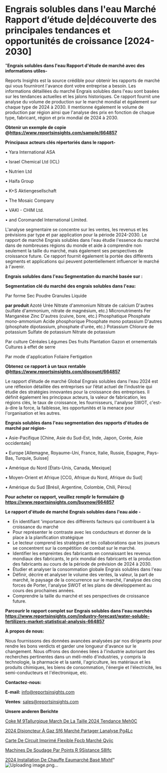# Engrais solubles dans l'eau Marché Rapport d’étude de|découverte des principales tendances et opportunités de croissance [2024-2030]

"<strong>Engrais solubles dans l'eau Rapport d'étude de marché avec des informations utiles-</strong>

Reports Insights est la source crédible pour obtenir les rapports de marché qui vous fourniront l'avance dont votre entreprise a besoin. Les informations détaillées du marché Engrais solubles dans l'eau sont basées sur les tendances actuelles et les jalons historiques. Ce rapport fournit une analyse du volume de production sur le marché mondial et également sur chaque type de 2024 à 2030. Il mentionne également le volume de production par région ainsi que l'analyse des prix en fonction de chaque type, fabricant, région et prix mondial de 2024 à 2030.

<strong><b>Obtenir un exemple de copie @</b></strong><a href=https://www.reportsinsights.com/sample/664857><strong><b>https://www.reportsinsights.com/sample/664857</b></strong></a>

<b>Principaux acteurs clés répertoriés dans le rapport-</b>

<b> </b>• Yara International ASA

• Israel Chemical Ltd (ICL)

• Nutrien Ltd

• Haifa Group

• K+S Aktiengesellschaft

• The Mosaic Company

• VAKI - CHIM Ltd.

• and Coromandel International Limited.

L'analyse segmentaire se concentre sur les ventes, les revenus et les prévisions par type et par application pour la période 2024-2030. Le rapport de marché Engrais solubles dans l'eau étudie l'essence du marché dans de nombreuses régions du monde et aide à comprendre non seulement la taille du marché, mais également ses perspectives de croissance future. Ce rapport fournit également la portée des différents segments et applications qui peuvent potentiellement influencer le marché à l'avenir.

<strong>Engrais solubles dans l'eau Segmentation du marché basée sur :</strong>

<strong> Segmentation clé du marché des engrais solubles dans l'eau: </strong>

Par forme
Sec
Poudre
Granules
Liquide

<strong> par produit </strong>
Azoté
Urée
Nitrate d'ammonium
Nitrate de calcium
D'autres (sulfate d'ammonium, nitrate de magnésium, etc.)
Micronutriments
Fer
Manganèse
Zinc
D'autres (cuivre, bore, etc.)
Phosphatique
Phosphate mono-ammonium
Acide phosphorique
Phosphate mono potassium
D'autres (phosphate dipotassium, phosphate d'urée, etc.)
Potassium
Chlorure de potassium
Sulfate de potassium
Nitrate de potassium

Par culture
Céréales
Légumes
Des fruits
Plantation
Gazon et ornementals
Cultures à effet de serre

Par mode d'application
Foliaire
Fertigation

<strong><b>Obtenez ce rapport à un taux rentable @</b></strong><a href=https://www.reportsinsights.com/discount/664857><strong><b>https://www.reportsinsights.com/discount/664857</b></strong></a>

Le rapport d’étude de marché Global Engrais solubles dans l'eau 2024 est une réflexion détaillée des entreprises sur l’état actuel de l’industrie qui étudie des stratégies innovantes pour la croissance des entreprises. Il définit également les principaux acteurs, la valeur de fabrication, les régions clés, le taux de croissance, les fournisseurs, l'analyse SWOT, c'est-à-dire la force, la faiblesse, les opportunités et la menace pour l'organisation et les autres.

<strong>Engrais solubles dans l'eau segmentation des rapports d'études de marché par région-</strong>

• Asie-Pacifique [Chine, Asie du Sud-Est, Inde, Japon, Corée, Asie occidentale]

• Europe [Allemagne, Royaume-Uni, France, Italie, Russie, Espagne, Pays-Bas, Turquie, Suisse]

• Amérique du Nord [États-Unis, Canada, Mexique]

• Moyen-Orient et Afrique [CCG, Afrique du Nord, Afrique du Sud]

• Amérique du Sud [Brésil, Argentine, Colombie, Chili, Pérou]

<strong>Pour acheter ce rapport, veuillez remplir le formulaire @   <a href=https://www.reportsinsights.com/buynow/664857>https://www.reportsinsights.com/buynow/664857</a></strong>

<strong>Le rapport d'étude de marché Engrais solubles dans l'eau aide -</strong>
<ul>
  <li>En identifiant 'importance des différents facteurs qui contribuent à la croissance du marché</li>
  <li>Pour représenter le contraste avec les conducteurs et donner de la place à la planification stratégique</li>
  <li>Le lecteur comprend les stratégies et les collaborations que les joueurs se concentrent sur la compétition de combat sur le marché.</li>
  <li>Identifier les empreintes des fabricants en connaissant les revenus mondiaux des fabricants, le prix mondial des fabricants et la production des fabricants au cours de la période de prévision de 2024 à 2030.</li>
  <li>Étudier et analyser la consommation globale Engrais solubles dans l'eau</li>
  <li>Définir, décrire et analyser le volume des ventes, la valeur, la part de marché, le paysage de la concurrence sur le marché, l'analyse des cinq forces de Porter, l'analyse SWOT et les plans de développement au cours des prochaines années.</li>
  <li>Comprendre la taille du marché et ses perspectives de croissance future.</li>
</ul>

<strong>Parcourir le rapport complet sur Engrais solubles dans l'eau marchés <a href=https://www.reportsinsights.com/industry-forecast/water-soluble-fertilizers-market-statistical-analysis-664857>https://www.reportsinsights.com/industry-forecast/water-soluble-fertilizers-market-statistical-analysis-664857</a></strong>

<strong>À propos de nous:</strong>

Nous fournissons des données avancées analysées par nos dirigeants pour rendre les bons verdicts et garder une longueur d'avance sur le changement. Nous offrons des données liées à l'industrie autorisant des recherches pertinentes dans un méli-mélo d'industries, y compris la technologie, la pharmacie et la santé, l'agriculture, les matériaux et les produits chimiques, les biens de consommation, l'énergie et l'électricité, les semi-conducteurs et l'électronique, etc.

<strong>Contactez-nous:</strong>

<strong>E-mail:</strong> <a href=mailto:info@reportsinsights.com>info@reportsinsights.com</a>

<strong>Ventes</strong>: <a href=mailto:sales@reportsinsights.com>sales@reportsinsights.com</a>

<strong>Unsere anderen Berichte</strong>

<a href=https://www.linkedin.com/pulse/coke-m%C3%A9tallurgique-march%C3%A9-de-la-taille-2024-tendance-meh0c/>Coke M 9Tallurgique March De La Taille 2024 Tendance Meh0C</a>

<a href=https://www.linkedin.com/pulse/2024-disjoncteur-à-gaz-sf6-marché-partager-lanalyse-pg4lc/>2024 Disjoncteur À Gaz Sf6 Marché Partager Lanalyse Pg4Lc</a>

<a href=https://www.linkedin.com/pulse/carte-de-circuit-imprimé-flexible-fpcb-marché-qyijc/>Carte De Circuit Imprimé Flexible Fpcb Marché Qyijc</a>

<a href=https://www.linkedin.com/pulse/machines-de-soudage-par-points-r%C3%A9sistance-s8ifc/>Machines De Soudage Par Points R 9Sistance S8Ifc</a>

<a href=https://www.linkedin.com/pulse/2024-installation-de-chauffe-eaumarché-basé-mlxhf/>2024 Installation De Chauffe Eaumarché Basé Mlxhf</a>"
![Uploading image.png…]()
